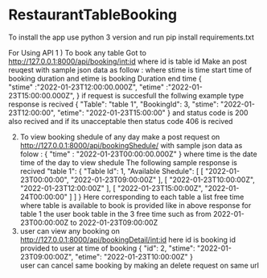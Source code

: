 # RestaurantTableBooking

To install the app use python 3 version and run pip install requirements.txt

For Using API 
1 )   To book any table 
      Got to http://127.0.0.1:8000/api/booking/<int:id>
      where id is table id
      Make an post reuqest with sample json data as follow :
      where stime is time start time of booking duration and etime is booking Duration end time
      {  
        "stime"  :"2022-01-23T12:00:00.000Z",
        "etime"  :"2022-01-23T15:00:00.000Z",
      }
      if request is succesfull the follwing example type response is recived
      {
        "Table": "table 1",
        "BookingId": 3,
        "stime": "2022-01-23T12:00:00",
        "etime": "2022-01-23T15:00:00"
      } and status code is 200 also recived and if its unacceptable then status code 406 is recived
 
 2)   To view booking shedule of any day 
      make a post request on http://127.0.0.1:8000/api/bookingShedule/
      with sample json data as folow :
      {
          "time" : "2022-01-23T00:00:00.000Z"
      }
      where time is the date time of the day to view shedule
      The following sample response is recived 
      "table 1": {
        "Table Id": 1,
        "Available Shedule": [
            [
                "2022-01-23T00:00:00",
                "2022-01-23T09:00:00Z"
            ],
            [
                "2022-01-23T10:00:00Z",
                "2022-01-23T12:00:00Z"
            ],
            [
                "2022-01-23T15:00:00Z",
                "2022-01-24T00:00:00"
            ]
        ]
    }
         Here corresponding to each table a list free time where table is available to book is provided like in above response for table 1 the user book table in the 3 free time
         such as from 2022-01-23T00:00:00Z  to 2022-01-23T09:00:00Z
3) user can view any booking  on http://127.0.0.1:8000/api/bookingDetail/<int:id>
      here id is booking id provided to user at time of booking
       {
          "id": 2,
          "stime": "2022-01-23T09:00:00Z",
          "etime": "2022-01-23T10:00:00Z"
        }         
       user can cancel same booking by making an delete request on same url
